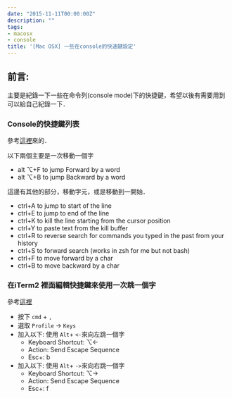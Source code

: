 ```yaml
---
date: "2015-11-11T00:00:00Z"
description: ""
tags:
- macosx
- console
title: '[Mac OSX] 一些在console的快速鍵設定'
---
```



## 前言:

主要是紀錄一下一些在命令列(console mode)下的快捷鍵，希望以後有需要用到可以給自己紀錄一下．


### Console的快捷鍵列表


參考[這裡](http://stackoverflow.com/questions/81272/is-there-any-way-in-the-os-x-terminal-to-move-the-cursor-word-by-word)來的．

以下兩個主要是一次移動一個字

- alt ⌥+F to jump Forward by a word
- alt ⌥+B to jump Backward by a word


這邊有其他的部分，移動字元，或是移動到一開始．

- ctrl+A to jump to start of the line
- ctrl+E to jump to end of the line
- ctrl+K to kill the line starting from the cursor position
- ctrl+Y to paste text from the kill buffer
- ctrl+R to reverse search for commands you typed in the past from your history
- ctrl+S to forward search (works in zsh for me but not bash)
- ctrl+F to move forward by a char
- ctrl+B to move backward by a char


### 在iTerm2 裡面編輯快捷鍵來使用一次跳一個字

參考[這裡](https://coderwall.com/p/h6yfda/use-and-to-jump-forwards-backwards-words-in-iterm-2-on-os-x)

- 按下 `cmd` + `,`
- 選取  `Profile` -> `Keys`
- 加入以下: 使用 `Alt`+ `<-`來向左跳一個字
	- Keyboard Shortcut: ⌥←
	- Action: Send Escape Sequence
	- Esc+: b
- 加入以下: 使用 `Alt`+ `->`來向右跳一個字
 	- Keyboard Shortcut: ⌥→
	- Action: Send Escape Sequence
	- Esc+: f

